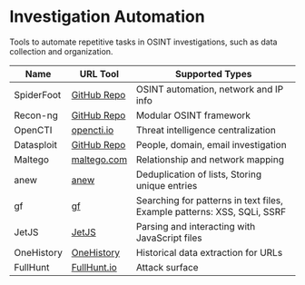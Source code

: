# Investigation Automation

Tools to automate repetitive tasks in OSINT investigations, such as data collection and organization.

| Name             | URL Tool                                              | Supported Types                               |
|------------------|-------------------------------------------------------|-----------------------------------------------|
| SpiderFoot       | [GitHub Repo](https://github.com/smicallef/spiderfoot) | OSINT automation, network and IP info         |
| Recon-ng         | [GitHub Repo](https://github.com/lanmaster53/recon-ng) | Modular OSINT framework                       |
| OpenCTI          | [opencti.io](https://www.opencti.io/)                 | Threat intelligence centralization            |
| Datasploit       | [GitHub Repo](https://github.com/datasploit/datasploit/) | People, domain, email investigation      |
| Maltego          | [maltego.com](https://www.maltego.com/)               | Relationship and network mapping              |
| anew          | [anew](https://github.com/tomnomnom/anew)               | Deduplication of lists, Storing unique entries             |
| gf          | [gf](https://github.com/tomnomnom/gf)               | Searching for patterns in text files, Example patterns: XSS, SQLi, SSRF              |
| JetJS          | [JetJS](https://github.com/tomnomnom/js)               | Parsing and interacting with JavaScript files             |
| OneHistory          | [OneHistory](https://github.com/tomnomnom/httprobe)               | Historical data extraction for URLs            |
| FullHunt     | [FullHunt.io](https://fullhunt.io) | Attack surface     |
